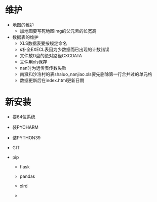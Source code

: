 # 维护

- 地图的维护
  - 加地图要写死地图img的父元素的长宽高
- 数据表的维护
  - XLS数据表要按规定命名
  - s补全EXECL表因为少数据而已出现的计数错误
  - 文件放D盘的绝对路径CXCDATA
  - 文件用xls保存
  - nan时为远传表传数失败
  - 南漖和沙洛村的表shaluo_nanjiao.xls要先删除第一行合并过的单元格
  - 数据更新后在index.html更新日期

 # 新安装

- 要64位系统

- 装PYCHARM

- 装PYTHON39

- GIT

- pip

  - flask

  - pandas

  - xlrd

  - 

    

